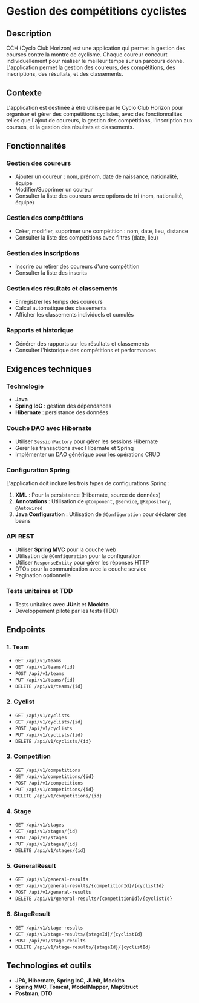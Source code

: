 # Gestion des compétitions cyclistes

## Description
CCH (Cyclo Club Horizon) est une application qui permet la gestion des courses contre la montre de cyclisme. Chaque coureur concourt individuellement pour réaliser le meilleur temps sur un parcours donné. L'application permet la gestion des coureurs, des compétitions, des inscriptions, des résultats, et des classements.

## Contexte
L'application est destinée à être utilisée par le Cyclo Club Horizon pour organiser et gérer des compétitions cyclistes, avec des fonctionnalités telles que l'ajout de coureurs, la gestion des compétitions, l'inscription aux courses, et la gestion des résultats et classements.

## Fonctionnalités

### Gestion des coureurs
- Ajouter un coureur : nom, prénom, date de naissance, nationalité, équipe
- Modifier/Supprimer un coureur
- Consulter la liste des coureurs avec options de tri (nom, nationalité, équipe)

### Gestion des compétitions
- Créer, modifier, supprimer une compétition : nom, date, lieu, distance
- Consulter la liste des compétitions avec filtres (date, lieu)

### Gestion des inscriptions
- Inscrire ou retirer des coureurs d'une compétition
- Consulter la liste des inscrits

### Gestion des résultats et classements
- Enregistrer les temps des coureurs
- Calcul automatique des classements
- Afficher les classements individuels et cumulés

### Rapports et historique
- Générer des rapports sur les résultats et classements
- Consulter l'historique des compétitions et performances

## Exigences techniques

### Technologie
- **Java**
- **Spring IoC** : gestion des dépendances
- **Hibernate** : persistance des données

### Couche DAO avec Hibernate
- Utiliser `SessionFactory` pour gérer les sessions Hibernate
- Gérer les transactions avec Hibernate et Spring
- Implémenter un DAO générique pour les opérations CRUD

### Configuration Spring
L'application doit inclure les trois types de configurations Spring :
1. **XML** : Pour la persistance (Hibernate, source de données)
2. **Annotations** : Utilisation de `@Component`, `@Service`, `@Repository`, `@Autowired`
3. **Java Configuration** : Utilisation de `@Configuration` pour déclarer des beans

### API REST
- Utiliser **Spring MVC** pour la couche web
- Utilisation de `@Configuration` pour la configuration
- Utiliser `ResponseEntity` pour gérer les réponses HTTP
- DTOs pour la communication avec la couche service
- Pagination optionnelle

### Tests unitaires et TDD
- Tests unitaires avec **JUnit** et **Mockito**
- Développement piloté par les tests (TDD)

## Endpoints

### 1. Team
- `GET /api/v1/teams`
- `GET /api/v1/teams/{id}`
- `POST /api/v1/teams`
- `PUT /api/v1/teams/{id}`
- `DELETE /api/v1/teams/{id}`

### 2. Cyclist
- `GET /api/v1/cyclists`
- `GET /api/v1/cyclists/{id}`
- `POST /api/v1/cyclists`
- `PUT /api/v1/cyclists/{id}`
- `DELETE /api/v1/cyclists/{id}`

### 3. Competition
- `GET /api/v1/competitions`
- `GET /api/v1/competitions/{id}`
- `POST /api/v1/competitions`
- `PUT /api/v1/competitions/{id}`
- `DELETE /api/v1/competitions/{id}`

### 4. Stage
- `GET /api/v1/stages`
- `GET /api/v1/stages/{id}`
- `POST /api/v1/stages`
- `PUT /api/v1/stages/{id}`
- `DELETE /api/v1/stages/{id}`

### 5. GeneralResult
- `GET /api/v1/general-results`
- `GET /api/v1/general-results/{competitionId}/{cyclistId}`
- `POST /api/v1/general-results`
- `DELETE /api/v1/general-results/{competitionId}/{cyclistId}`

### 6. StageResult
- `GET /api/v1/stage-results`
- `GET /api/v1/stage-results/{stageId}/{cyclistId}`
- `POST /api/v1/stage-results`
- `DELETE /api/v1/stage-results/{stageId}/{cyclistId}`

## Technologies et outils
- **JPA**, **Hibernate**, **Spring IoC**, **JUnit**, **Mockito**
- **Spring MVC**, **Tomcat**, **ModelMapper**, **MapStruct**
- **Postman**, **DTO**

```
